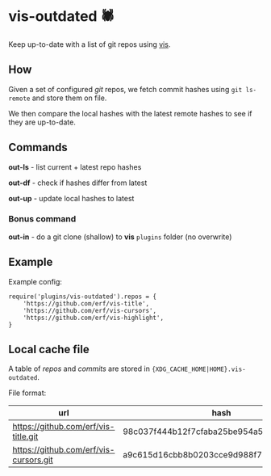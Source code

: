 # vis-outdated 🕷️

Keep up-to-date with a list of git repos using [vis](https://github.com/martanne/vis).

## How

Given a set of configured *git* repos, we fetch commit hashes using `git ls-remote` and store them on file. 

We then compare the local hashes with the latest remote hashes to see if they are up-to-date.

## Commands

**out-ls** - list current + latest repo hashes

**out-df** - check if hashes differ from latest

**out-up** - update local hashes to latest

### Bonus command

**out-in** - do a git clone (shallow) to **vis** `plugins` folder (no overwrite)

## Example

Example config:

```
require('plugins/vis-outdated').repos = {
	'https://github.com/erf/vis-title',
	'https://github.com/erf/vis-cursors',
	'https://github.com/erf/vis-highlight',
}
```

## Local cache file

A table of *repos* and *commits* are stored in `{XDG_CACHE_HOME|HOME}.vis-outdated`.

File format:

| url | hash |
|-----|------|
| https://github.com/erf/vis-title.git | 98c037f444b12f7cfaba25be954a582861f09990 |
| https://github.com/erf/vis-cursors.git |a9c615d16cbb8b0203cce9d988f72ae7dd327cf3 |
